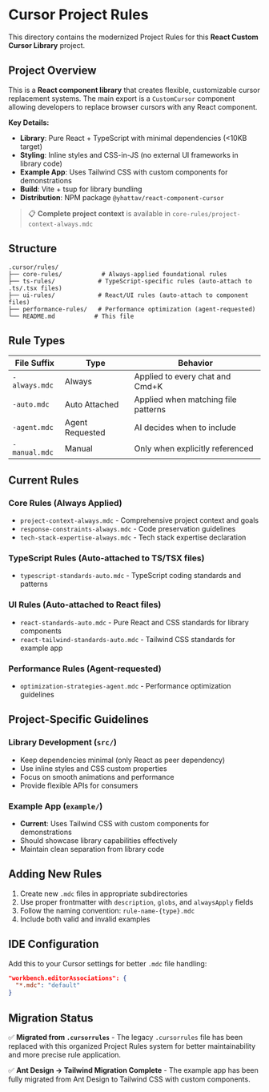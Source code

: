 # Cursor Project Rules

This directory contains the modernized Project Rules for this **React Custom Cursor Library** project.

## Project Overview
This is a **React component library** that creates flexible, customizable cursor replacement systems. The main export is a `CustomCursor` component allowing developers to replace browser cursors with any React component.

**Key Details:**
- **Library**: Pure React + TypeScript with minimal dependencies (<10KB target)
- **Styling**: Inline styles and CSS-in-JS (no external UI frameworks in library code)  
- **Example App**: Uses Tailwind CSS with custom components for demonstrations
- **Build**: Vite + tsup for library bundling
- **Distribution**: NPM package `@yhattav/react-component-cursor`

> 📋 **Complete project context** is available in `core-rules/project-context-always.mdc`

## Structure

```
.cursor/rules/
├── core-rules/           # Always-applied foundational rules
├── ts-rules/            # TypeScript-specific rules (auto-attach to .ts/.tsx files)
├── ui-rules/            # React/UI rules (auto-attach to component files)
├── performance-rules/   # Performance optimization (agent-requested)
└── README.md           # This file
```

## Rule Types

| File Suffix | Type | Behavior |
|-------------|------|----------|
| `-always.mdc` | Always | Applied to every chat and Cmd+K |
| `-auto.mdc` | Auto Attached | Applied when matching file patterns |
| `-agent.mdc` | Agent Requested | AI decides when to include |
| `-manual.mdc` | Manual | Only when explicitly referenced |

## Current Rules

### Core Rules (Always Applied)
- `project-context-always.mdc` - Comprehensive project context and goals
- `response-constraints-always.mdc` - Code preservation guidelines
- `tech-stack-expertise-always.mdc` - Tech stack expertise declaration

### TypeScript Rules (Auto-attached to TS/TSX files)
- `typescript-standards-auto.mdc` - TypeScript coding standards and patterns

### UI Rules (Auto-attached to React files)
- `react-standards-auto.mdc` - Pure React and CSS standards for library components
- `react-tailwind-standards-auto.mdc` - Tailwind CSS standards for example app

### Performance Rules (Agent-requested)
- `optimization-strategies-agent.mdc` - Performance optimization guidelines

## Project-Specific Guidelines

### Library Development (`src/`)
- Keep dependencies minimal (only React as peer dependency)
- Use inline styles and CSS custom properties
- Focus on smooth animations and performance
- Provide flexible APIs for consumers

### Example App (`example/`)
- **Current**: Uses Tailwind CSS with custom components for demonstrations
- Should showcase library capabilities effectively
- Maintain clean separation from library code

## Adding New Rules

1. Create new `.mdc` files in appropriate subdirectories
2. Use proper frontmatter with `description`, `globs`, and `alwaysApply` fields
3. Follow the naming convention: `rule-name-{type}.mdc`
4. Include both valid and invalid examples

## IDE Configuration

Add this to your Cursor settings for better `.mdc` file handling:

```json
"workbench.editorAssociations": {
  "*.mdc": "default"
}
```

## Migration Status

✅ **Migrated from `.cursorrules`** - The legacy `.cursorrules` file has been replaced with this organized Project Rules system for better maintainability and more precise rule application.

✅ **Ant Design → Tailwind Migration Complete** - The example app has been fully migrated from Ant Design to Tailwind CSS with custom components. 